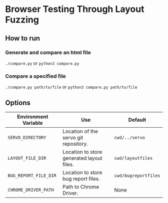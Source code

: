 # Browser Testing Through Layout Fuzzing

## How to run

### Generate and compare an html file

`./compare.py` or `python3 compare.py`

### Compare a specified file

`./compare.py path/to/file` or `python3 compare.py path/to/file`

## Options

| Environment Variable | Use | Default |
|----------------------|-----|---------|
| `SERVO_DIRECTORY`    | Location of the servo git repository. | `cwd/../servo` |
| `LAYOUT_FILE_DIR`    | Location to store generated layout files. | `cwd/layoutfiles` |
| `BUG_REPORT_FILE_DIR`| Location to store bug report files. | `cwd/bugreportfiles` |
| `CHROME_DRIVER_PATH` | Path to Chrome Driver. | None |

